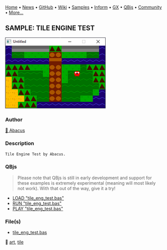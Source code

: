 [Home](https://qb64.com) • [News](../../news.md) • [GitHub](https://github.com/QB64Official/qb64) • [Wiki](https://github.com/QB64Official/qb64/wiki) • [Samples](../../samples.md) • [Inform](../../inform.md) • [GX](../../gx.md) • [QBjs](../../qbjs.md) • [Community](../../community.md) • [More...](../../more.md)

## SAMPLE: TILE ENGINE TEST

![screenshot.png](img/screenshot.png)

### Author

[🐝 Abacus](../abacus.md) 

### Description

```text
Tile Engine Test by Abacus.
```

### QBjs

> Please note that QBjs is still in early development and support for these examples is extremely experimental (meaning will most likely not work). With that out of the way, give it a try!

* [LOAD "tile_eng_test.bas"](https://v6p9d9t4.ssl.hwcdn.net/html/5963335/index.html?src=https://qb64.com/samples/tile-engine-test/src/tile_eng_test.bas)
* [RUN "tile_eng_test.bas"](https://v6p9d9t4.ssl.hwcdn.net/html/5963335/index.html?mode=auto&src=https://qb64.com/samples/tile-engine-test/src/tile_eng_test.bas)
* [PLAY "tile_eng_test.bas"](https://v6p9d9t4.ssl.hwcdn.net/html/5963335/index.html?mode=play&src=https://qb64.com/samples/tile-engine-test/src/tile_eng_test.bas)

### File(s)

* [tile_eng_test.bas](src/tile_eng_test.bas)

🔗 [art](../art.md), [tile](../tile.md)
